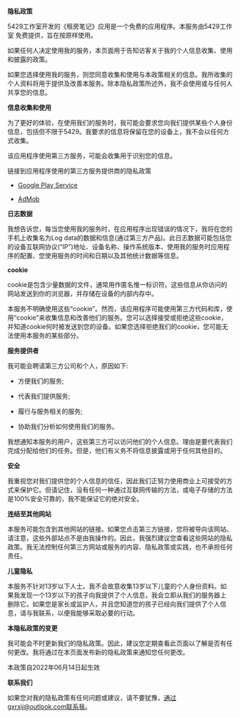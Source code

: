 **隐私政策**

5429工作室开发的《租房笔记》应用是一个免费的应用程序。本服务由5429工作室 免费提供，旨在按原样使用。

如果任何人决定使用我的服务，本页面用于告知访客关于我的个人信息收集、使用和披露的政策。

如果您选择使用我的服务，则您同意收集和使用与本政策相关的信息。我所收集的个人资料将用于提供及改善本服务。除本隐私政策所述外，我不会使用或与任何人共享您的信息。

**信息收集和使用**

为了更好的体验，在使用我们的服务时，我可能会要求您向我们提供某些个人身份信息，包括但不限于5429。我要求的信息将保留在您的设备上，我不会以任何方式收集。

该应用程序使用第三方服务，可能会收集用于识别您的信息。

链接到应用程序使用的第三方服务提供商的隐私政策

* [Google Play Service](https://www.google.com/policies/privacy/)

* [AdMob](https://support.google.com/admob/answer/6128543?hl=en)

**日志数据**

我想告诉您，每当您使用我的服务时，在应用程序出现错误的情况下，我将在您的手机上收集名为Log data的数据和信息(通过第三方产品)。此日志数据可能包括您的设备互联网协议(“IP”)地址、设备名称、操作系统版本、使用我的服务时应用程序的配置、您使用服务的时间和日期以及其他统计数据等信息。

**cookie**

cookie是包含少量数据的文件，通常用作匿名惟一标识符。这些信息从你访问的网站发送到你的浏览器，并存储在设备的内部内存中。

本服务不明确使用这些“cookie”。然而，该应用程序可能使用第三方代码和库，使用“cookie”来收集信息和改善他们的服务。您可以选择接受或拒绝这些cookie，并知道cookie何时被发送到您的设备。如果您选择拒绝我们的cookie，您可能无法使用本服务的某些部分。

**服务提供者**

我可能会聘请第三方公司和个人，原因如下:

- 方便我们的服务;

- 代表我们提供服务;

- 履行与服务相关的服务;

- 协助我们分析如何使用我们的服务。

我想通知本服务的用户，这些第三方可以访问他们的个人信息。理由是要代表我们完成分配给他们的任务。但是，他们有义务不将信息披露或用于任何其他目的。

**安全**

我重视您对我们提供您的个人信息的信任，因此我们正努力使用商业上可接受的方式来保护它。但请记住，没有任何一种通过互联网传输的方法，或电子存储的方法是100%安全可靠的，我不能保证它的绝对安全。

**连结至其他网站**

本服务可能包含到其他网站的链接。如果您点击第三方链接，您将被导向该网站。请注意，这些外部站点不是由我操作的。因此，我强烈建议您查看这些网站的隐私政策。我无法控制任何第三方网站或服务的内容、隐私政策或实践，也不承担任何责任。

**儿童隐私**

本服务不针对13岁以下人士。我不会故意收集13岁以下儿童的个人身份资料。如果我发现一个13岁以下的孩子向我提供了个人信息，我会立即从我们的服务器上删除它。如果您是家长或监护人，并且您知道您的孩子已经向我们提供了个人信息，请与我联系，以便我能够采取必要的行动。

**本隐私政策的变更**

我可能会不时更新我们的隐私政策。因此，建议您定期查看此页面以了解是否有任何更改。我将通过在本页面发布新的隐私政策来通知您任何更改。

本政策自2022年06月14日起生效

**联系我们**

如果您对我的隐私政策有任何问题或建议，请不要犹豫，通过gxrxij@outlook.com联系我。